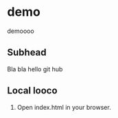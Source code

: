 # demo

demoooo


## Subhead

Bla bla hello git hub

## Local looco

1. Open index.html in your browser.